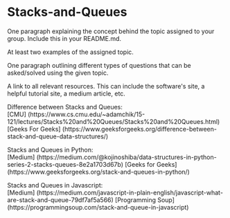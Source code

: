 # Stacks-and-Queues


One paragraph explaining the concept behind the topic assigned to your group. Include this in your README.md.




At least two examples of the assigned topic.




One paragraph outlining different types of questions that can be asked/solved using the given topic.




A link to all relevant resources. This can include the software's site, a helpful tutorial site, a medium article, etc.

<p> Difference between Stacks and Queues: <br>
[CMU] (https://www.cs.cmu.edu/~adamchik/15-121/lectures/Stacks%20and%20Queues/Stacks%20and%20Queues.html)
[Geeks For Geeks] (https://www.geeksforgeeks.org/difference-between-stack-and-queue-data-structures/) </p>

<p> Stacks and Queues in Python: <br>
[Medium] (https://medium.com/@kojinoshiba/data-structures-in-python-series-2-stacks-queues-8e2a1703d67b)
[Geeks for Geeks] (https://www.geeksforgeeks.org/stack-and-queues-in-python/) </p>

<p> Stacks and Queues in Javascript: <br>
[Medium] (https://medium.com/javascript-in-plain-english/javascript-what-are-stack-and-queue-79df7af5a566)
[Programming Soup] (https://programmingsoup.com/stack-and-queue-in-javascript) </p>
